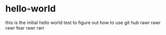 # hello-world
this is the initial hello world test to figure out how to use git hub
rawr rawr rawr fear rawr rarr
